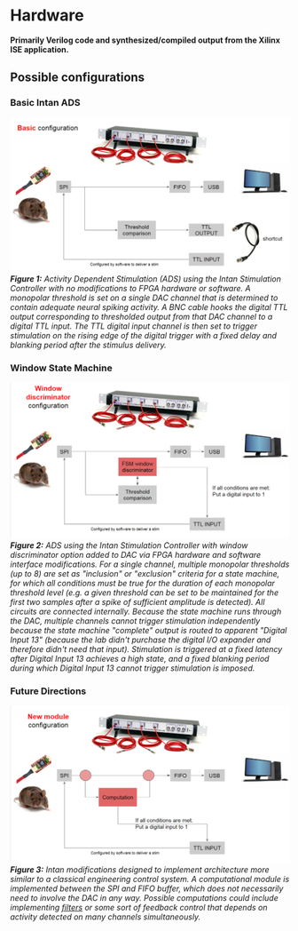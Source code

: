 # Hardware #
**Primarily Verilog code and synthesized/compiled output from the Xilinx ISE application.**  

## Possible configurations

### Basic Intan ADS ###
![Fig. 1: ADS using Intan with no modifications](../doc/Images/basic_config_fpga.PNG)
_**Figure 1:** Activity Dependent Stimulation (ADS) using the Intan Stimulation Controller with no modifications to FPGA hardware or software. A monopolar threshold is set on a single DAC channel that is determined to contain adequate neural spiking activity. A BNC cable hooks the digital TTL output corresponding to thresholded output from that DAC channel to a digital TTL input. The TTL digital input channel is then set to trigger stimulation on the rising edge of the digital trigger with a fixed delay and blanking period after the stimulus delivery._

### Window State Machine ###
![Fig. 2: ADS using Intan with window discriminator](../doc/Images/basic_window_fpga.PNG)
_**Figure 2:** ADS using the Intan Stimulation Controller with window discriminator option added to DAC via FPGA hardware and software interface modifications. For a single channel, multiple monopolar thresholds (up to 8) are set as "inclusion" or "exclusion" criteria for a state machine, for which all conditions must be true for the duration of each monopolar threshold level (e.g. a given threshold can be set to be maintained for the first two samples after a spike of sufficient amplitude is detected). All circuits are connected internally. Because the state machine runs through the DAC, multiple channels cannot trigger stimulation independently because the state machine "complete" output is routed to apparent "Digital Input 13" (because the lab didn't purchase the digital I/O expander and therefore didn't need that input). Stimulation is triggered at a fixed latency after Digital Input 13 achieves a high state, and a fixed blanking period during which Digital Input 13 cannot trigger stimulation is imposed._

### Future Directions ###
![Fig. 3: Future Intan configuration possibility](../doc/Images/new_module_fpga.PNG)
_**Figure 3:** Intan modifications designed to implement architecture more similar to a classical engineering control system. A computational module is implemented between the SPI and FIFO buffer, which does not necessarily need to involve the DAC in any way. Possible computations could include implementing [filters](#filter-tab-modifications) or some sort of feedback control that depends on activity detected on many channels simultaneously._
